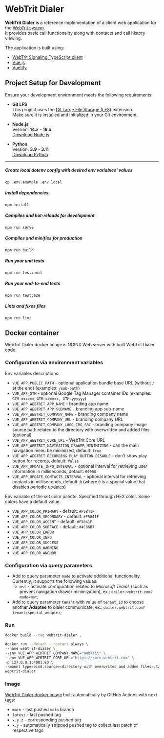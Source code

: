 # WebTrit Dialer

**WebTrit Dialer** is a reference implementation of a client web application for the [WebTrit system](https://github.com/WebTrit/webtrit_docs).  
It provides basic call functionality along with contacts and call history viewing.

The application is built using:
- [WebTrit Signaling TypeScript client](https://github.com/WebTrit/webtrit_signaling_ts)
- [Vue.js](https://vuejs.org)
- [Vuetify](https://vuetifyjs.com)

## Project Setup for Development

Ensure your development environment meets the following requirements:

- **Git LFS**  
  This project uses the [Git Large File Storage (LFS)](https://git-lfs.github.com) extension.  
  Make sure it is installed and initialized in your Git environment.

- **Node.js**  
  Version: **14.x** - **16.x**  
  [Download Node.js](https://nodejs.org/en/download)

- **Python**  
  Version: **3.9** - **3.11**  
  [Download Python](https://www.python.org/downloads/)

---
##### Create local dotenv config with desired env variables' values
```
cp .env.example .env.local
```

##### Install dependencies
```
npm install
```

##### Compiles and hot-reloads for development
```
npm run serve
```

##### Compiles and minifies for production
```
npm run build
```

##### Run your unit tests
```
npm run test:unit
```

##### Run your end-to-end tests
```
npm run test:e2e
```

##### Lints and fixes files
```
npm run lint
```

## Docker container

WebTrit Dialer docker image is NGINX Web server with built WebTrit Dialer code.

### Configuration via environment variables

Env variables descriptions:
* `VUE_APP_PUBLIC_PATH` - optional application bundle base URL (without `/` at the end) (examples: `/sub-path`)
* `VUE_APP_GTM` - optional Google Tag Manager container IDs (examples: `GTM-xxxxxx`, `GTM-xxxxxx, GTM-yyyyyy`)
* `VUE_APP_WEBTRIT_APP_NAME` - branding app name
* `VUE_APP_WEBTRIT_APP_SUBNAME` - branding app sub-name
* `VUE_APP_WEBTRIT_COMPANY_NAME` - branding company name
* `VUE_APP_WEBTRIT_COMPANY_URL` - branding company URL
* `VUE_APP_WEBTRIT_COMPANY_LOGO_IMG_SRC` - branding company image source path related to the directory with overwritten and added files (optional)
* `VUE_APP_WEBTRIT_CORE_URL` - WebTrit Core URL
* `VUE_APP_WEBTRIT_NAVIGATION_DRAWER_MINIMIZING` - can the main navigation menu be minimized, default: `true`
* `VUE_APP_WEBTRIT_RECORDING_PLAY_BUTTON_DISABLE` - don't show play button for records, default: `false`
* `VUE_APP_UPDATE_INFO_INTERVAL` - optional interval for retrieving user information in milliseconds, default: `60000`
* `VUE_APP_UPDATE_CONTACTS_INTERVAL` - optional interval for retrieving contacts in milliseconds, default: `0` (where `0` is a special value that disables periodic updates)

Env variable of the set color palette. Specified through HEX color. Some colors have a default value.
* `VUE_APP_COLOR_PRIMARY` - default: `#F5841F`
* `VUE_APP_COLOR_SECONDARY` - default: `#F5841F`
* `VUE_APP_COLOR_ACCENT` - default: `#F5841F`
* `VUE_APP_COLOR_SURFACE` - default: `#4C86B7`
* `VUE_APP_COLOR_ERROR`
* `VUE_APP_COLOR_INFO`
* `VUE_APP_COLOR_SUCCESS`
* `VUE_APP_COLOR_WARNING`
* `VUE_APP_COLOR_ANCHOR`

### Configuration via query parameters

* Add to query parameter `mode` to activate additional functionality.
Currently, it supports the following values:
   * `mst` - activate configuration related to _Microsoft Teams_ (such as prevent navigation drawer minimization), ex.: `dailer.webtrit.com?mode=mst`;
* Add to query parameter `tenant` with value of `tenant_id` to choose another **Adaptee** to dialer communicate, ex.: `dailer.webtrit.com?tenant=special_adapter`;


### Run

```bash
docker build --tag webtrit-dialer .

docker run --detach --restart always \
--name webtrit-dialer \
--env VUE_APP_WEBTRIT_COMPANY_NAME="WebTrit" \
--env VUE_APP_WEBTRIT_CORE_URL="https://core.webtrit.com" \
-p 127.0.0.1:4001:80 \
--mount type=bind,source=<directory with overwrited and added files>,target=/usr/share/nginx/html_overwrite \
webtrit-dialer
```

### Image

[WebTrit Dialer docker image](https://github.com/WebTrit/webtrit_dialer/pkgs/container/webtrit_dialer) built automatically by GitHub Actions with next tags:
* `main` - last pushed `main` branch
* `latest` - last pushed tag
* `x.y.z` - corresponding pushed tag
* `x.y` - automatically stripped pushed tag to collect last patch of respective tags
